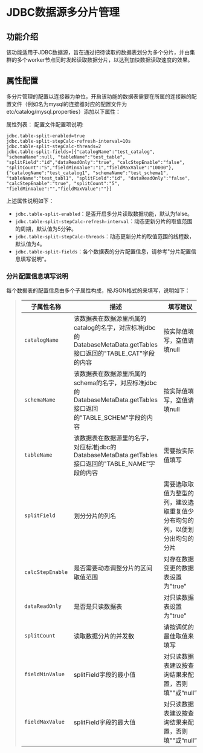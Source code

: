 # JDBC数据源多分片管理

## 功能介绍
该功能适用于JDBC数据源，旨在通过把待读取的数据表划分为多个分片，并由集群的多个worker节点同时发起读取数据分片，以达到加快数据读取速度的效果。

## 属性配置

多分片管理的配置以连接器为单位，开启该功能的数据表需要在所属的连接器的配置文件（例如名为mysql的连接器对应的配置文件为etc/catalog/mysql.properties）添加以下属性：

属性列表：
配置文件配置项说明:

``` properties
jdbc.table-split-enabled=true
jdbc.table-split-stepCalc-refresh-interval=10s
jdbc.table-split-stepCalc-threads=2
jdbc.table-split-fields=[{"catalogName":"test_catalog", "schemaName":null, "tableName":"test_table", "splitField":"id","dataReadOnly":"true", "calcStepEnable":"false", "splitCount":"5","fieldMinValue":"1","fieldMaxValue":"10000"},{"catalogName":"test_catalog1", "schemaName":"test_schema1", "tableName":"test_tabl1", "splitField":"id", "dataReadOnly":"false", "calcStepEnable":"true", "splitCount":"5", "fieldMinValue":"","fieldMaxValue":""}]
```

上述属性说明如下：

   - `jdbc.table-split-enabled`：是否开启多分片读取数据功能，默认为false。
   - `jdbc.table-split-stepCalc-refresh-interval`：动态更新分片的取值范围的周期，默认值为5分钟。
   - `jdbc.table-split-stepCalc-threads`：动态更新分片的取值范围的线程数，默认值为4。
   - `jdbc.table-split-fields`：各个数据表的分片配置信息，请参考"分片配置信息填写说明"。
    
### 分片配置信息填写说明

每个数据表的配置信息由多个子属性构成，按JSON格式的来填写，说明如下：

> | 子属性名称| 描述| 填写建议|
> |----------|----------|----------|
> | `catalogName`| 该数据表在数据源里所属的catalog的名字，对应标准jdbc的DatabaseMetaData.getTables接口返回的"TABLE_CAT"字段的内容| 按实际值填写，空值请填null|
> | `schemaName`| 该数据表在数据源里所属的schema的名字，对应标准jdbc的DatabaseMetaData.getTables接口返回的"TABLE_SCHEM"字段的内容| 按实际值填写，空值请填null|
> | `tableName`| 该数据表在数据源里的名字，对应标准jdbc的DatabaseMetaData.getTables接口返回的"TABLE_NAME"字段的内容| 需要按实际值填写|
> | `splitField`| 划分分片的列名| 需要选取取值为整型的列，建议选取重复值少分布均匀的列，以便划分出均匀的分片|
> | `calcStepEnable`| 是否需要动态调整分片的区间取值范围| 对存在数据变更的数据表设置为"true"|
> | `dataReadOnly`| 是否是只读数据表| 对只读数据表设置为"true"|
> | `splitCount`| 读取数据分片的并发数| 请按调优的最佳取值来填写|
> | `fieldMinValue`| splitField字段的最小值| 对只读数据表建议按查询结果来配置，否则填""或“null”|
> | `fieldMaxValue`| splitField字段的最大值| 对只读数据表建议按查询结果来配置，否则填""或“null”|